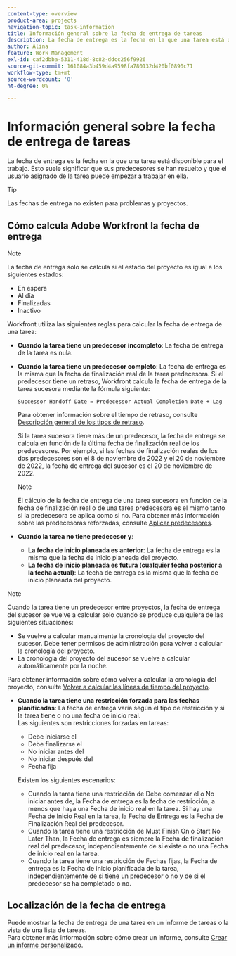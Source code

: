 ```yaml
---
content-type: overview
product-area: projects
navigation-topic: task-information
title: Información general sobre la fecha de entrega de tareas
description: La fecha de entrega es la fecha en la que una tarea está disponible para el trabajo. Esto suele significar que sus predecesores se han resuelto y que el usuario asignado de la tarea puede empezar a trabajar en ella.
author: Alina
feature: Work Management
exl-id: caf2dbba-5311-418d-8c82-ddcc256f9926
source-git-commit: 161084a3b459d4a9598fa780132d420bf0890c71
workflow-type: tm+mt
source-wordcount: '0'
ht-degree: 0%

---
```


# Información general sobre la fecha de entrega de tareas

La fecha de entrega es la fecha en la que una tarea está disponible para el trabajo. Esto suele significar que sus predecesores se han resuelto y que el usuario asignado de la tarea puede empezar a trabajar en ella.

>[!TIP]
>
>Las fechas de entrega no existen para problemas y proyectos.

## Cómo calcula Adobe Workfront la fecha de entrega

>[!NOTE]
>
>La fecha de entrega solo se calcula si el estado del proyecto es igual a los siguientes estados:
>
>* En espera
>* Al día
>* Finalizadas
>* Inactivo
>


Workfront utiliza las siguientes reglas para calcular la fecha de entrega de una tarea:

* **Cuando la tarea tiene un predecesor incompleto**: La fecha de entrega de la tarea es nula.
* **Cuando la tarea tiene un predecesor completo**: La fecha de entrega es la misma que la fecha de finalización real de la tarea predecesora. Si el predecesor tiene un retraso, Workfront calcula la fecha de entrega de la tarea sucesora mediante la fórmula siguiente:

   `Successor Handoff Date = Predecessor Actual Completion Date + Lag`

   Para obtener información sobre el tiempo de retraso, consulte [Descripción general de los tipos de retraso](../use-prdcssrs/lag-types.md).

   Si la tarea sucesora tiene más de un predecesor, la fecha de entrega se calcula en función de la última fecha de finalización real de los predecesores. Por ejemplo, si las fechas de finalización reales de los dos predecesores son el 8 de noviembre de 2022 y el 20 de noviembre de 2022, la fecha de entrega del sucesor es el 20 de noviembre de 2022.

   >[!NOTE]
   >
   >   El cálculo de la fecha de entrega de una tarea sucesora en función de la fecha de finalización real o de una tarea predecesora es el mismo tanto si la predecesora se aplica como si no. Para obtener más información sobre las predecesoras reforzadas, consulte [Aplicar predecesores](../use-prdcssrs/enforced-predecessors.md).


* **Cuando la tarea no tiene predecesor y**:

   * **La fecha de inicio planeada es anterior**: La fecha de entrega es la misma que la fecha de inicio planeada del proyecto.
   * **La fecha de inicio planeada es futura (cualquier fecha posterior a la fecha actual)**: La fecha de entrega es la misma que la fecha de inicio planeada del proyecto.

>[!NOTE]
>
>Cuando la tarea tiene un predecesor entre proyectos, la fecha de entrega del sucesor se vuelve a calcular solo cuando se produce cualquiera de las siguientes situaciones:
>
>* Se vuelve a calcular manualmente la cronología del proyecto del sucesor. Debe tener permisos de administración para volver a calcular la cronología del proyecto.
>* La cronología del proyecto del sucesor se vuelve a calcular automáticamente por la noche.
>
>Para obtener información sobre cómo volver a calcular la cronología del proyecto, consulte [Volver a calcular las líneas de tiempo del proyecto](../../../manage-work/projects/manage-projects/recalculate-project-timeline.md).

* **Cuando la tarea tiene una restricción forzada para las fechas planificadas**: La fecha de entrega varía según el tipo de restricción y si la tarea tiene o no una fecha de inicio real.\
   Las siguientes son restricciones forzadas en tareas:

   * Debe iniciarse el
   * Debe finalizarse el
   * No iniciar antes del
   * No iniciar después del
   * Fecha fija

   Existen los siguientes escenarios:

   * Cuando la tarea tiene una restricción de Debe comenzar el o No iniciar antes de, la Fecha de entrega es la fecha de restricción, a menos que haya una Fecha de inicio real en la tarea. Si hay una Fecha de Inicio Real en la tarea, la Fecha de Entrega es la Fecha de Finalización Real del predecesor.
   * Cuando la tarea tiene una restricción de Must Finish On o Start No Later Than, la Fecha de entrega es siempre la Fecha de finalización real del predecesor, independientemente de si existe o no una Fecha de inicio real en la tarea.
   * Cuando la tarea tiene una restricción de Fechas fijas, la Fecha de entrega es la Fecha de inicio planificada de la tarea, independientemente de si tiene un predecesor o no y de si el predecesor se ha completado o no.


## Localización de la fecha de entrega

Puede mostrar la fecha de entrega de una tarea en un informe de tareas o la vista de una lista de tareas.\
Para obtener más información sobre cómo crear un informe, consulte [Crear un informe personalizado](../../../reports-and-dashboards/reports/creating-and-managing-reports/create-custom-report.md).
